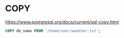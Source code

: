 # COPY

https://www.postgresql.org/docs/current/sql-copy.html

```sql
COPY db_name FROM '/home/user/weather.txt';
```

